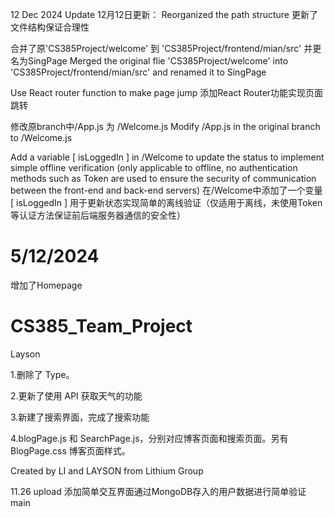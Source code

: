 12 Dec 2024 Update
12月12日更新：
Reorganized the path structure
更新了文件结构保证合理性

合并了原'CS385Project/welcome' 到 'CS385Project/frontend/mian/src' 并更名为SingPage
Merged the original flie 'CS385Project/welcome' into 'CS385Project/frontend/mian/src' and renamed it to SingPage

Use React router function to make page jump
添加React Router功能实现页面跳转

修改原branch中/App.js 为 /Welcome.js
Modify /App.js in the original branch to /Welcome.js

Add a variable [ isLoggedIn ] in /Welcome to update the status to implement simple offline verification (only applicable to offline, no authentication methods such as Token are used to ensure the security of communication between the front-end and back-end servers)
在/Welcome中添加了一个变量 [ isLoggedIn ] 用于更新状态实现简单的离线验证（仅适用于离线，未使用Token等认证方法保证前后端服务器通信的安全性）

# 5/12/2024
增加了Homepage

# CS385_Team_Project
Layson

1.删除了 Type。

2.更新了使用 API 获取天气的功能

3.新建了搜索界面，完成了搜索功能

4.blogPage.js 和 SearchPage.js，分别对应博客页面和搜索页面。另有 BlogPage.css 博客页面样式。

Created by LI and LAYSON from Lithium Group

11.26 upload
添加简单交互界面通过MongoDB存入的用户数据进行简单验证
main
